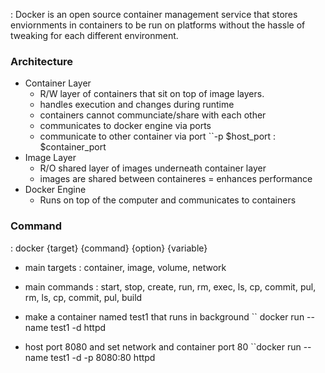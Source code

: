 : Docker is an open source container management service that stores enviornments in containers to be run on platforms without the hassle of tweaking for each different environment.

### Architecture
- Container Layer
	- R/W layer of containers that sit on top of image layers.
	- handles execution and changes during runtime
	- containers cannot communciate/share with each other
	- communicates to docker engine via ports
	- communicate to other container via port ``-p $host_port : $container_port
- Image Layer
	- R/O shared layer of images underneath container layer
	- images are shared between containeres = enhances performance
- Docker Engine
	- Runs on top of the computer and communicates to containers

### Command
: docker {target} {command} {option} {variable}
- main targets : container, image, volume, network
- main commands : start, stop, create, run, rm, exec, ls, cp, commit, pul, rm, ls, cp, commit, pul, build

- make a container named test1 that runs in background `` docker run --name test1 -d httpd
- host port 8080 and set network and container port 80 
``docker run --name test1 -d -p 8080:80 httpd